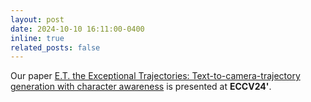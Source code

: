 ```yaml
---
layout: post
date: 2024-10-10 16:11:00-0400
inline: true
related_posts: false
---
```

Our paper [E.T. the Exceptional Trajectories:
Text-to-camera-trajectory generation
with character awareness](https://www.lix.polytechnique.fr/vista/projects/2024_et_courant/) is presented at __ECCV24'__.


